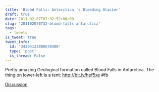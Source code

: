 ```yaml
---
title: 'Blood Falls: Antarctica''s Bleeding Glacier'
draft: true
date: 2011-02-07T07:32:52+00:00
slug: '201102070732-blood-falls-antarctica'
tags:
  - tweets
is_tweet: true
tweet_info:
  id: '34394123800678400'
  type: 'post'
  is_thread: False
---
```




Pretty amazing Geological formation called Blood Falls in Antarctica. The thing on lower-left is a tent: http://bit.ly/hef5xe #fb

[Discussion](https://x.com/sytelus/status/34394123800678400)
